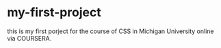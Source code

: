 # my-first-project
this is my first porject for the course of CSS in Michigan University online via COURSERA.

